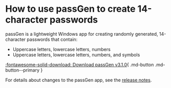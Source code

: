 # How to use passGen to create 14-character passwords

passGen is a lightweight Windows app for creating randomly generated, 14-character passwords that contain:

- Uppercase letters, lowercase letters, numbers
- Uppercase letters, lowercase letters, numbers, and symbols

<!-- ## Auto width for passGen download button -->
[:fontawesome-solid-download: Download passGen v3.1.0](https://github.com/josh-wong/passGen/releases/download/v3.2.0/passGen_installer.exe){ .md-button .md-button--primary }

For details about changes to the passGen app, see the [release notes](https://github.com/josh-wong/passGen/releases).
